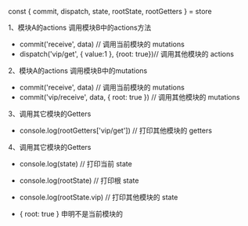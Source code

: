 const { commit, dispatch, state, rootState, rootGetters } = store

1、模块A的actions 调用模块B中的actions方法
- commit('receive', data) // 调用当前模块的 mutations
- dispatch('vip/get', { value:1 }, {root: true})// 调用其他模块的 actions

2、模块A的actions 调用模块B中的mutations
- commit('receive', data) // 调用当前模块的 mutations
- commit('vip/receive', data, { root: true }) // 调用其他模块的 mutations

3、调用其它模块的Getters
- console.log(rootGetters['vip/get']) // 打印其他模块的 getters

4、调用其它模块的Getters
- console.log(state) // 打印当前 state
- console.log(rootState) // 打印根 state
- console.log(rootState.vip) // 打印其他模块的 state


- { root: true } 申明不是当前模块的